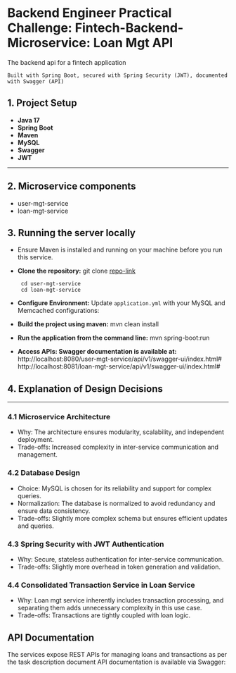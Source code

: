 #  Backend Engineer Practical Challenge: Fintech-Backend-Microservice: Loan Mgt API
The backend api for a fintech application

`Built with Spring Boot, secured with Spring Security (JWT), documented with Swagger (API)`

## 1. Project Setup ##
- **Java 17**
- **Spring Boot**
- **Maven**
- **MySQL**
- **Swagger** 
- **JWT**

---

## 2. Microservice components
- user-mgt-service
- loan-mgt-service

## 3. Running the server locally ##
-   Ensure Maven is installed and running on your machine before you run this service.
- **Clone the repository:** git clone [repo-link](https://github.com/musty-codified/practical-challenge.git)

       cd user-mgt-service
       cd loan-mgt-service
- **Configure Environment:** Update `application.yml` with your MySQL and Memcached configurations:
- **Build the project using maven:** mvn clean install
- **Run the application from the command line:** mvn spring-boot:run
- **Access APIs: Swagger documentation is available at:**
 http://localhost:8080/user-mgt-service/api/v1/swagger-ui/index.html# 
 http://localhost:8081/loan-mgt-service/api/v1/swagger-ui/index.html#
 

## 4. Explanation of Design Decisions ##

---
### 4.1 Microservice Architecture
- Why: The architecture ensures modularity, scalability, and independent deployment.
- Trade-offs: Increased complexity in inter-service communication and management.
### 4.2 Database Design
- Choice: MySQL is chosen for its reliability and support for complex queries.
- Normalization: The database is normalized to avoid redundancy and ensure data consistency.
- Trade-offs: Slightly more complex schema but ensures efficient updates and queries.
### 4.3 Spring Security with JWT Authentication
- Why: Secure, stateless authentication for inter-service communication.
- Trade-offs: Slightly more overhead in token generation and validation.
### 4.4 Consolidated Transaction Service in Loan Service
- Why: Loan mgt service inherently includes transaction processing, and separating them adds unnecessary complexity in this use case.
- Trade-offs: Transactions are tightly coupled with loan logic.

## API Documentation ##
The services expose REST APIs for managing loans and transactions as per the task description document
API documentation is available via Swagger:














